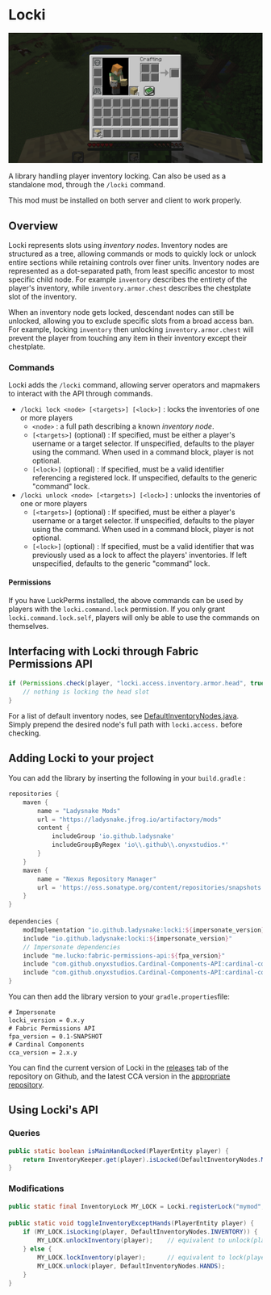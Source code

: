 # Locki

![Example](res/demo.png)

A library handling player inventory locking. Can also be used as a standalone mod, through the `/locki` command.

This mod must be installed on both server and client to work properly.

## Overview

Locki represents slots using *inventory nodes*. Inventory nodes are structured as a tree, allowing commands
or mods to quickly lock or unlock entire sections while retaining controls over finer units.
Inventory nodes are represented as a dot-separated path, from least specific ancestor to most specific child node.
For example `inventory` describes the entirety of the player's inventory, while `inventory.armor.chest`
describes the chestplate slot of the inventory.

When an inventory node gets locked, descendant nodes can still be unlocked, allowing you to exclude specific slots
from a broad access ban. For example, locking `inventory` then unlocking `inventory.armor.chest` will prevent the player
from touching any item in their inventory except their chestplate.

### Commands
Locki adds the `/locki` command, allowing server operators and mapmakers to interact with the API through
commands.
- `/locki lock <node> [<targets>] [<lock>]` : locks the inventories of one or more players
    - `<node>` : a full path describing a known *inventory node*.
    - `[<targets>]` (optional) : If specified, must be either a player's username or a target selector. If unspecified, defaults to the player using the command. When used in a command block, player is not optional.
    - `[<lock>]` (optional) : If specified, must be a valid identifier referencing a registered lock. If unspecified, defaults to the generic "command" lock.
- `/locki unlock <node> [<targets>] [<lock>]` : unlocks the inventories of one or more players
    - `[<targets>]` (optional) : If specified, must be either a player's username or a target selector. If unspecified, defaults to the player using the command. When used in a command block, player is not optional.
    - `[<lock>]` (optional) : If specified, must be a valid identifier that was previously used as a lock to affect the players' inventories. If left unspecified, defaults to the generic "command" lock.

#### Permissions
If you have LuckPerms installed, the above commands can be used by players with the `locki.command.lock` permission.
If you only grant `locki.command.lock.self`, players will only be able to use the commands on themselves.

## Interfacing with Locki through Fabric Permissions API

```java
if (Permissions.check(player, "locki.access.inventory.armor.head", true)) {
    // nothing is locking the head slot
}
```
For a list of default inventory nodes, see [DefaultInventoryNodes.java](src/main/java/io/github/ladysnake/locki/DefaultInventoryNodes.java).
Simply prepend the desired node's full path with `locki.access.` before checking.

## Adding Locki to your project

You can add the library by inserting the following in your `build.gradle` :

```gradle
repositories {
	maven { 
        name = "Ladysnake Mods"
        url = "https://ladysnake.jfrog.io/artifactory/mods"
        content {
            includeGroup 'io.github.ladysnake'
            includeGroupByRegex 'io\\.github\\.onyxstudios.*'
        }
    }
    maven {
        name = "Nexus Repository Manager"
        url = 'https://oss.sonatype.org/content/repositories/snapshots'
    }
}

dependencies {
    modImplementation "io.github.ladysnake:locki:${impersonate_version}"
    include "io.github.ladysnake:locki:${impersonate_version}"
    // Impersonate dependencies
    include "me.lucko:fabric-permissions-api:${fpa_version}"
    include "com.github.onyxstudios.Cardinal-Components-API:cardinal-components-base:${cca_version}"
    include "com.github.onyxstudios.Cardinal-Components-API:cardinal-components-entity:${cca_version}"
}
```

You can then add the library version to your `gradle.properties`file:

```properties
# Impersonate
locki_version = 0.x.y
# Fabric Permissions API
fpa_version = 0.1-SNAPSHOT
# Cardinal Components
cca_version = 2.x.y
```

You can find the current version of Locki in the [releases](https://github.com/Ladysnake/Locki/releases) tab of the repository on Github,
and the latest CCA version in the [appropriate repository](https://github.com/OnyxStudios/Cardinal-Components-API/releases).

## Using Locki's API

### Queries

```java
public static boolean isMainHandLocked(PlayerEntity player) {
    return InventoryKeeper.get(player).isLocked(DefaultInventoryNodes.MAIN_HAND);
}
```

### Modifications

```java
public static final InventoryLock MY_LOCK = Locki.registerLock("mymod", "awesome_feature");

public static void toggleInventoryExceptHands(PlayerEntity player) {
    if (MY_LOCK.isLocking(player, DefaultInventoryNodes.INVENTORY)) {
        MY_LOCK.unlockInventory(player);    // equivalent to unlock(player, DefaultInventoryNodes.INVENTORY)
    } else {
        MY_LOCK.lockInventory(player);      // equivalent to lock(player, DefaultInventoryNodes.INVENTORY)
        MY_LOCK.unlock(player, DefaultInventoryNodes.HANDS);
    }
}
```

